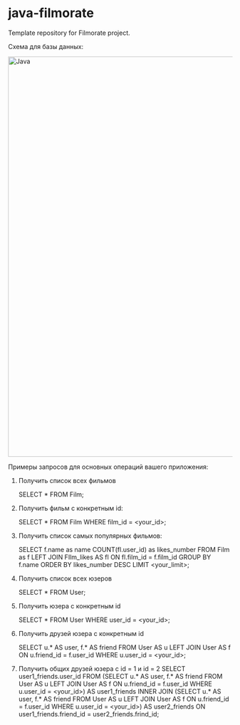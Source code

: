 # java-filmorate
Template repository for Filmorate project.

Схема для базы данных: 

<p align="left">
<a href="https://miro.com/app/board/uXjVMbPpfag=/?moveToWidget=3458764549540578678&cot=10" target="_blank" rel="noreferrer"><img src="https://github.com/Stepashka37/java-filmorate/blob/add-friends-likes/fr2MxXix2h0.jpg" width="2000" height="900" alt="Java" /></a>

  </p>

Примеры запросов для основных операций вашего приложения:
1) Получить список всех фильмов
   
   SELECT * 
   FROM Film;
   
2) Получить фильм c конкретным id:
   
   SELECT * 
   FROM Film
   WHERE film_id = <your_id>;
   
3) Получить список самых популярных фильмов:
   
   SELECT f.name as name
          COUNT(fl.user_id) as likes_number
   FROM Film as f
   LEFT JOIN FIlm_likes AS fl ON fl.film_id = f.film_id
   GROUP BY f.name 
   ORDER BY likes_number DESC
   LIMIT <your_limit>;
   
4) Получить список всех юзеров
   
   SELECT * 
   FROM User;
   
5) Получить юзера с конкретным id
   
   SELECT * 
   FROM User
   WHERE user_id = <your_id>;
   
6) Получить друзей юзера с конкретным id

   SELECT u.* AS user,
      f.* AS friend
FROM User AS u
LEFT JOIN User AS f ON u.friend_id = f.user_id
WHERE u.user_id = <your_id>;

7) Получить общих друзей юзера c id = 1 и id = 2
SELECT user1_friends.user_id
FROM (SELECT u.* AS user,
      f.* AS friend
      FROM User AS u
      LEFT JOIN User AS f ON u.friend_id = f.user_id
      WHERE u.user_id = <your_id>) AS user1_friends
INNER JOIN (SELECT u.* AS user,
      f.* AS friend
      FROM User AS u
      LEFT JOIN User AS f ON u.friend_id = f.user_id
      WHERE u.user_id = <your_id>) AS user2_friends 
ON user1_friends.friend_id = user2_friends.frind_id;

  
